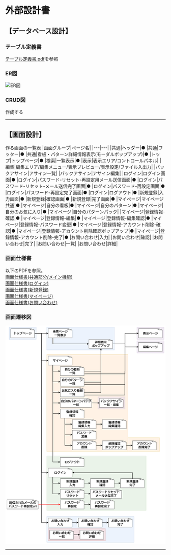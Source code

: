 # 外部設計書
## 【データベース設計】
### テーブル定義書
[テーブル定義書.pdf](pdf/%E3%83%86%E3%83%BC%E3%83%96%E3%83%AB%E5%AE%9A%E7%BE%A9%E6%9B%B8.pdf)を参照
### ER図
![ER図](img/ER%E5%9B%B3.png)
### CRUD図
作成する

---
## 【画面設計】
作る画面の一覧表
|画面グループ|ページ名|
|---|---|
|共通|ヘッダー|●
|共通|フッター|●
|共通|看板・パターン詳細情報表示(モーダルポップアップ)|●
|トップ|トップページ|●
|検索|一覧表示|●
|表示|表示エリア/コントロールパネル|
|編集|編集エリア/編集メニュー/表示プレビュー/表示設定/ファイル入出力|
|パックアサイン|アサイン一覧|
|パックアサイン|アサイン編集|
|ログイン|ログイン画面|●
|ログイン|パスワード-リセット-再設定用メール送信画面|●
|ログイン|パスワード-リセット-メール送信完了画面|●
|ログイン|パスワード-再設定画面|●
|ログイン|パスワード-再設定完了画面|●
|ログイン|ログアウト|●
|新規登録|入力画面|●
|新規登録|確認画面|●
|新規登録|完了画面|●
|マイページ|マイページ共通|●
|マイページ|自分の看板|●
|マイページ|自分のパターン|●
|マイページ|自分のお気に入り|●
|マイページ|自分のパターンパック|
|マイページ|登録情報-確認|●
|マイページ|登録情報-編集|●
|マイページ|登録情報-編集確認|●
|マイページ|登録情報-パスワード変更|●
|マイページ|登録情報-アカウント削除-確認|●
|マイページ|登録情報-アカウント削除確認ポップアップ|●
|マイページ|登録情報-アカウント削除-完了|●
|お問い合わせ|入力|
|お問い合わせ|確認|
|お問い合わせ|完了|
|お問い合わせ|一覧|
|お問い合わせ|詳細|
### 画面仕様書
以下のPDFを参照。  
[画面仕様書(共通部分/メイン機能)](pdf/%E7%94%BB%E9%9D%A2%E4%BB%95%E6%A7%98%E6%9B%B8-%E5%85%B1%E9%80%9A-%E3%83%A1%E3%82%A4%E3%83%B3%E6%A9%9F%E8%83%BD.pdf)  
[画面仕様書(ログイン)](pdf/%E7%94%BB%E9%9D%A2%E4%BB%95%E6%A7%98%E6%9B%B8-%E3%83%AD%E3%82%B0%E3%82%A4%E3%83%B3.pdf)  
[画面仕様書(新規登録)](pdf/%E7%94%BB%E9%9D%A2%E4%BB%95%E6%A7%98%E6%9B%B8-%E6%96%B0%E8%A6%8F%E7%99%BB%E9%8C%B2.pdf)  
[画面仕様書(マイページ)](pdf/%E7%94%BB%E9%9D%A2%E4%BB%95%E6%A7%98%E6%9B%B8-%E3%83%9E%E3%82%A4%E3%83%9A%E3%83%BC%E3%82%B8.pdf)  
[画面仕様書(お問い合わせ)]()  
### 画面遷移図
![画面遷移図](img/%E7%94%BB%E9%9D%A2%E9%81%B7%E7%A7%BB%E5%9B%B3.png)

---